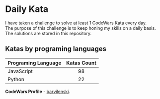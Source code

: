 # Daily Kata

I have taken a challenge to solve at least 1 CodeWars Kata every day.  
The purpose of this challenge is to keep honing my skills on a daily basis.  
The solutions are stored in this repository.

## Katas by programing languages

| Programing Language | Katas Count |
| ------------------- | :---------: |
| JavaScript          |          98 |
| Python              |          22 |


**CodeWars Profile** - [barvilenski](https://www.codewars.com/users/vbarv24).
